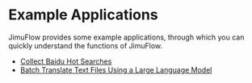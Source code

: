 # Example Applications

JimuFlow provides some example applications, through which you can quickly understand the functions of JimuFlow.

* [Collect Baidu Hot Searches](collect_baidu_hot_searches/index.md)
* [Batch Translate Text Files Using a Large Language Model](translate_files_using_llm/index.md) 
